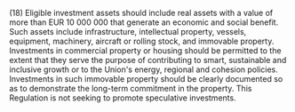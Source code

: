 (18) Eligible investment assets should include real assets with a value of more than EUR 10 000 000 that generate an economic and social benefit. Such assets include infrastructure, intellectual property, vessels, equipment, machinery, aircraft or rolling stock, and immovable property. Investments in commercial property or housing should be permitted to the extent that they serve the purpose of contributing to smart, sustainable and inclusive growth or to the Union's energy, regional and cohesion policies. Investments in such immovable property should be clearly documented so as to demonstrate the long-term commitment in the property. This Regulation is not seeking to promote speculative investments.
